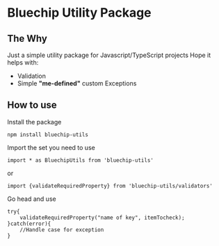 # Bluechip Utility Package

## The Why

Just a simple utility package for Javascript/TypeScript projects
Hope it helps with:

- Validation
- Simple **"me-defined"** custom Exceptions

## How to use

Install the package

```
npm install bluechip-utils

```

Import the set you need to use

```
import * as BluechipUtils from 'bluechip-utils'

```

or

```
import {validateRequiredProperty} from 'bluechip-utils/validators'

```

Go head and use

```
try{
    validateRequiredProperty("name of key", itemTocheck);
}catch(error){
    //Handle case for exception
}



```
